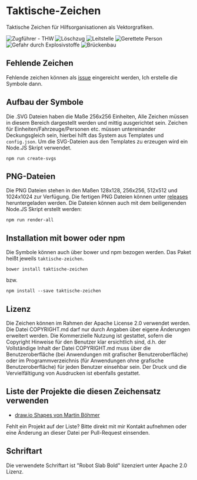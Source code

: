 # Taktische-Zeichen
Taktische Zeichen für Hilfsorganisationen als Vektorgrafiken.

![Zugführer - THW](https://rawgit.com/jonas-koeritz/Taktische-Zeichen/master/symbols/THW%20Personen/Zugführer.svg)
![Löschzug](https://rawgit.com/jonas-koeritz/Taktische-Zeichen/master/symbols/Feuerwehr%20Einheiten/Löschzug.svg)
![Leitstelle](https://rawgit.com/jonas-koeritz/Taktische-Zeichen/master/symbols/Einrichtungen/Leitstelle.svg)
![Gerettete Person](https://rawgit.com/jonas-koeritz/Taktische-Zeichen/master/symbols/Personen/Gerettete%20Person.svg)
![Gefahr durch Explosivstoffe](https://rawgit.com/jonas-koeritz/Taktische-Zeichen/master/symbols/Gefahren/Gefahr%20durch%20Explosivstoffe.svg)
![Brückenbau](https://rawgit.com/jonas-koeritz/Taktische-Zeichen/master/symbols/Maßnahmen/Brückenbau.svg)

## Fehlende Zeichen
Fehlende zeichen können als [issue](https://github.com/jonas-koeritz/Taktische-Zeichen/issues) eingereicht werden, Ich erstelle die Symbole dann.

## Aufbau der Symbole
Die .SVG Dateien haben die Maße 256x256 Einheiten, Alle Zeichen müssen in diesem Bereich dargestellt werden und mittig ausgerichtet sein.
Zeichen für Einheiten/Fahrzeuge/Personen etc. müssen untereinander Deckungsgleich sein, hierbei hilft das System aus Templates und `config.json`.
Um die SVG-Dateien aus den Templates zu erzeugen wird ein Node.JS Skript verwendet.

```
npm run create-svgs
```

## PNG-Dateien
Die PNG Dateien stehen in den Maßen 128x128, 256x256, 512x512 und 1024x1024 zur Verfügung. Die fertigen PNG Dateien können unter [releases](https://github.com/jonas-koeritz/Taktische-Zeichen/releases) heruntergeladen werden.
Die Dateien können auch mit dem beiligenenden Node.JS Skript erstellt werden:

```
npm run render-all
```

## Installation mit bower oder npm
Die Symbole können auch über bower und npm bezogen werden. Das Paket heißt jeweils `taktische-zeichen`.

```
bower install taktische-zeichen
```
bzw.
```
npm install --save taktische-zeichen
```

## Lizenz
Die Zeichen können im Rahmen der Apache License 2.0 verwendet werden. Die Datei COPYRIGHT.md darf nur durch Angaben über eigene Änderungen erweitert werden.
Die Kommerzielle Nutzung ist gestattet, sofern die Copyright Hinweise für den Benutzer klar ersichtlich sind, d.h. der Vollständige Inhalt der Datei COPYRIGHT.md muss über die Benutzeroberfläche (bei Anwendungen mit grafischer Benutzeroberfläche) oder im Programmverzeichnis (für Anwendungen ohne grafische Benutzeroberfläche) für jeden Benutzer einsehbar sein.
Der Druck und die Vervielfältigung von Ausdrucken ist ebenfalls gestattet.

## Liste der Projekte die diesen Zeichensatz verwenden

* [draw.io Shapes von Martin Böhmer](https://github.com/MartinBoehmer/Taktische-Zeichen-drawio)

Fehlt ein Projekt auf der Liste? Bitte direkt mit mir Kontakt aufnehmen oder eine Änderung an dieser Datei per Pull-Request einsenden.

## Schriftart
Die verwendete Schriftart ist "Robot Slab Bold" lizenziert unter Apache 2.0 Lizenz.
